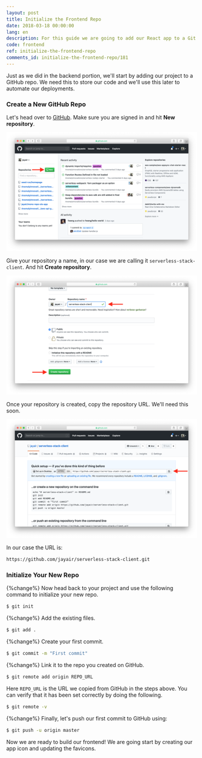 ```yaml
---
layout: post
title: Initialize the Frontend Repo
date: 2018-03-18 00:00:00
lang: en
description: For this guide we are going to add our React app to a Git repo. We do this so that we can automate our deployments later by just pushing to Git.
code: frontend
ref: initialize-the-frontend-repo
comments_id: initialize-the-frontend-repo/181
---
```


Just as we did in the backend portion, we'll start by adding our project to a GitHub repo. We need this to store our code and we'll use this later to automate our deployments.

### Create a New GitHub Repo

Let's head over to [GitHub](https://github.com). Make sure you are signed in and hit **New repository**.

![Create new GitHub repository screenshot](/assets/part2/create-new-github-repository.png)

Give your repository a name, in our case we are calling it `serverless-stack-client`. And hit **Create repository**.

![Name new client GitHub repository screenshot](/assets/part2/name-new-client-github-repository.png)

Once your repository is created, copy the repository URL. We'll need this soon.

![Copy new client GitHub repo url screenshot](/assets/part2/copy-new-client-github-repo-url.png)

In our case the URL is:

``` txt
https://github.com/jayair/serverless-stack-client.git
```

### Initialize Your New Repo

{%change%} Now head back to your project and use the following command to initialize your new repo.

``` bash
$ git init
```

{%change%} Add the existing files.

``` bash
$ git add .
```

{%change%} Create your first commit.

``` bash
$ git commit -m "First commit"
```

{%change%} Link it to the repo you created on GitHub.

``` bash
$ git remote add origin REPO_URL
```

Here `REPO_URL` is the URL we copied from GitHub in the steps above. You can verify that it has been set correctly by doing the following.

``` bash
$ git remote -v
```

{%change%} Finally, let's push our first commit to GitHub using:

``` bash
$ git push -u origin master
```

Now we are ready to build our frontend! We are going start by creating our app icon and updating the favicons.
